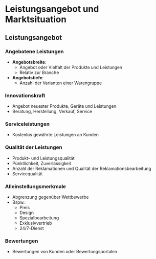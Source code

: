 # Leistungsangebot und Marktsituation

## Leistungsangebot

### Angebotene Leistungen
- **Angebotsbreite**:
  - Angebot oder Vielfalt der Produkte und Leistungen
  - Relativ zur Branche
- **Angebotstiefe**:
  - Anzahl der Varianten einer Warengruppe
 
### Innovationskraft
- Angebot neuester Produkte, Geräte und Leistungen
- Beratung, Herstellung, Verkauf, Service

### Serviceleistungen
- Kostenlos gewährte Leistungen an Kunden

### Qualität der Leistungen
- Produkt- und Leistungsqualität
- Pünktlichkeit, Zuverlässigkeit
- Anzahl der Reklamationen und Qualität der Reklamationsbearbeitung
- Servicequalität

### Alleinstellungsmerkmale
- Abgrenzung gegenüber Wettbewerbe
- Bspw.:
  - Preis
  - Design
  - Spezialbearbeitung
  - Exklusivvertrieb
  - 24/7-Dienst
 
### Bewertungen
- Bewertungen von Kunden oder Bewertungsportalen

### 
